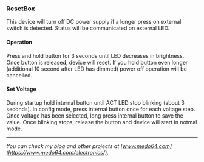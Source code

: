### ResetBox

This device will turn off DC power supply if a longer press on external switch
is detected. Status will be communicated on external LED.


#### Operation

Press and hold button for 3 seconds until LED decreases in brightness. Once
button is released, device will reset. If you hold button even longer (additional
10 second after LED has dimmed) power off operation will be cancelled.


#### Set Voltage

During startup hold internal button until ACT LED stop blinking (about 3
seconds). In config mode, press internal button once for each voltage step. Once
voltage has been selected, long press internal button to save the value. Once
blinking stops, release the button and device will start in notmal mode.


---

*You can check my blog and other projects at [www.medo64.com](https://www.medo64.com/electronics/).*
